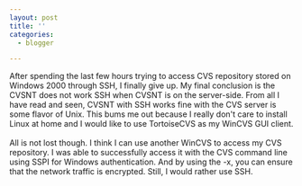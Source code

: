 ```yaml
---
layout: post
title: ''
categories:
  - blogger

---
```


After spending the last few hours trying to access CVS repository stored on Windows 2000 through SSH, I finally give up.  My final conclusion is the CVSNT does not work SSH when CVSNT is on the server-side.  From all I have read and seen, CVSNT with SSH works fine with the CVS server is some flavor of Unix.  This bums me out because I really don't care to install Linux at home and I would like to use TortoiseCVS as my WinCVS GUI client.
<br />
<br />All is not lost though.  I think I can use another WinCVS to access my CVS repository.  I was able to successfully access it with the CVS command line using SSPI for Windows authentication.  And by using the -x, you can ensure that the network traffic is encrypted.  Still, I would rather use SSH.
